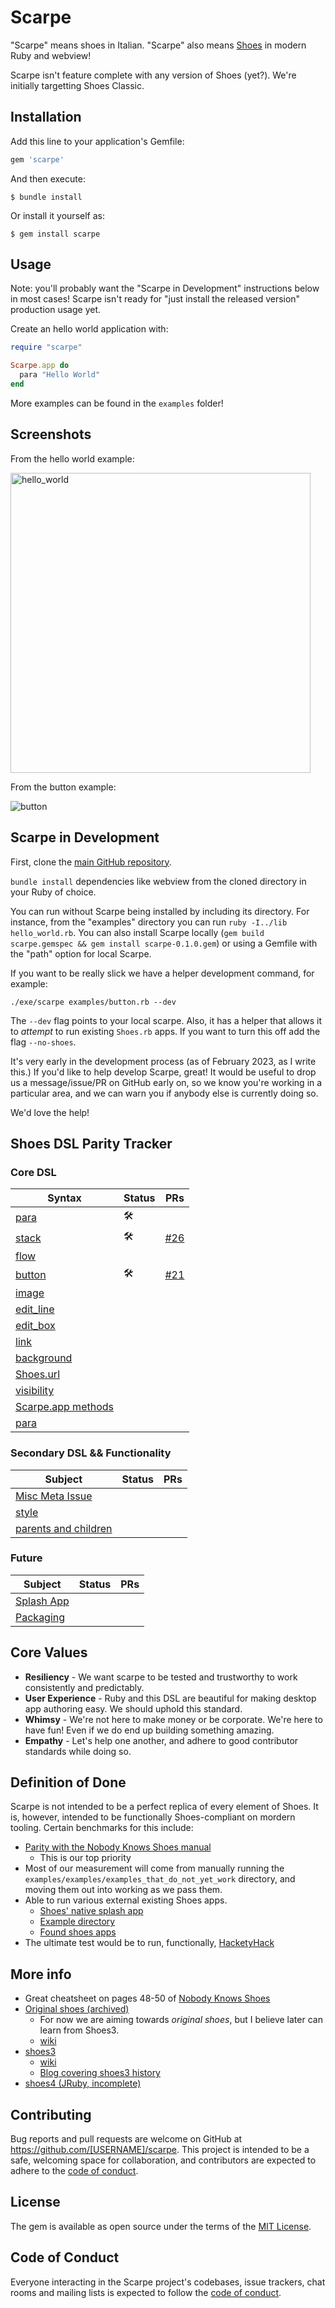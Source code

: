 # Scarpe

"Scarpe" means shoes in Italian. "Scarpe" also means [Shoes](https://github.com/shoes/shoes-deprecated) in modern Ruby and webview!

Scarpe isn't feature complete with any version of Shoes (yet?). We're initially targetting Shoes Classic.

## Installation

Add this line to your application's Gemfile:

```ruby
gem 'scarpe'
```

And then execute:

    $ bundle install

Or install it yourself as:

    $ gem install scarpe

## Usage

Note: you'll probably want the "Scarpe in Development" instructions below in most cases! Scarpe isn't ready for "just install the released version" production usage yet.

Create an hello world application with:

```ruby
require "scarpe"

Scarpe.app do
  para "Hello World"
end
```

More examples can be found in the `examples` folder!

## Screenshots

From the hello world example:

<img width="480" alt="hello_world" src="https://user-images.githubusercontent.com/9624267/158565981-57240f72-fbaf-4b72-b66e-8c0d517a90d7.png">

From the button example:

![button](https://user-images.githubusercontent.com/9624267/158566011-0372d0c7-fbeb-4ed6-a082-73908f04a0b6.gif)

## Scarpe in Development

First, clone the [main GitHub repository](https://github.com/schwad/scarpe).

`bundle install` dependencies like webview from the cloned directory in your Ruby of choice.

You can run without Scarpe being installed by including its directory. For instance, from the "examples" directory you can run `ruby -I../lib hello_world.rb`. You can also install Scarpe locally (`gem build scarpe.gemspec && gem install scarpe-0.1.0.gem`) or using a Gemfile with the "path" option for local Scarpe.

If you want to be really slick we have a helper development command, for example:

`./exe/scarpe examples/button.rb --dev`

The `--dev` flag points to your local scarpe. Also, it has a helper that allows it to _attempt_ to run existing `Shoes.rb` apps. If you want to turn this off add the flag `--no-shoes`.

It's very early in the development process (as of February 2023, as I write this.) If you'd like to help develop Scarpe, great! It would be useful to drop us a message/issue/PR on GitHub early on, so we know you're working in a particular area, and we can warn you if anybody else is currently doing so.

We'd love the help!

## Shoes DSL Parity Tracker

### Core DSL

| Syntax  | Status | PRs   |
| ------- | ------ | ------- |
| [para](https://github.com/Schwad/scarpe/issues/1) |  🛠️  |       |
| [stack](https://github.com/Schwad/scarpe/issues/2) |  🛠️ |    [#26](https://github.com/Schwad/scarpe/pull/26)   |
| [flow](https://github.com/Schwad/scarpe/issues/3) |    |       |
| [button](https://github.com/Schwad/scarpe/issues/4) | 🛠️ |  [#21](https://github.com/Schwad/scarpe/pull/21)     |
| [image](https://github.com/Schwad/scarpe/issues/5) |    |       |
| [edit_line](https://github.com/Schwad/scarpe/issues/6) |    |       |
| [edit_box](https://github.com/Schwad/scarpe/issues/7) |    |       |
| [link](https://github.com/Schwad/scarpe/issues/8) |    |       |
| [background](https://github.com/Schwad/scarpe/issues/9) |    |       |
| [Shoes.url](https://github.com/Schwad/scarpe/issues/10) |    |       |
| [visibility](https://github.com/Schwad/scarpe/issues/11) |    |       |
| [Scarpe.app methods](https://github.com/Schwad/scarpe/issues/13) |    |       |
| [para](https://github.com/Schwad/scarpe/issues/1) |    |       |


### Secondary DSL && Functionality

| Subject | Status | PRs   |
| ------- | ------ | ------- |
| [Misc Meta Issue](https://github.com/Schwad/scarpe/issues/14) |    |       |
| [style](https://github.com/Schwad/scarpe/issues/15) |    |       |
| [parents and children](https://github.com/Schwad/scarpe/issues/16) |    |       |

### Future

| Subject | Status | PRs   |
| ------- | ------ | ------- |
| [Splash App](https://github.com/Schwad/scarpe/issues/19) |    |       |
| [Packaging](https://github.com/Schwad/scarpe/issues/20) |    |       |

## Core Values

* **Resiliency** - We want scarpe to be tested and trustworthy to work consistently and predictably.
* **User Experience** - Ruby and this DSL are beautiful for making desktop app authoring easy. We should uphold this standard.
* **Whimsy** - We're not here to make money or be corporate. We're here to have fun! Even if we do end up building something amazing.
* **Empathy** - Let's help one another, and adhere to good contributor standards while doing so.

## Definition of Done

Scarpe is not intended to be a perfect replica of every element of Shoes. It is, however, intended to be functionally Shoes-compliant on mordern tooling. Certain benchmarks for this include:

* [Parity with the Nobody Knows Shoes manual](https://github.com/whymirror/why-archive/raw/master/shoes/nobody-knows-shoes.pdf)
  * This is our top priority
* Most of our measurement will come from manually running the `examples/examples/examples_that_do_not_yet_work` directory, and moving them out into working as we pass them.
* Able to run various external existing Shoes apps.
  * [Shoes' native splash app](https://github.com/shoes/shoes-deprecated/blob/develop/lib/shoes.rb#L124-L176)
  * [Example directory](https://github.com/shoes/shoes-deprecated/tree/develop/samples)
  * [Found shoes apps](https://gist.github.com/search?l=Ruby&q=shoes.rb)
* The ultimate test would be to run, functionally, [HacketyHack](https://github.com/whymirror/hacketyhack)

## More info

* Great cheatsheet on pages 48-50 of [Nobody Knows Shoes](https://github.com/whymirror/why-archive/raw/master/shoes/nobody-knows-shoes.pdf)
* [Original shoes (archived)](https://github.com/shoes/shoes-deprecated)
  - For now we are aiming towards _original shoes_, but I believe later can learn from Shoes3.
  - [wiki](https://github.com/shoes/shoes-deprecated/wiki)
* [shoes3](https://github.com/shoes/shoes3)
  - [wiki](https://github.com/shoes/shoes3/wiki)
  * [Blog covering shoes3 history](https://web.archive.org/web/20190731215758/https://walkabout.mvmanila.com/)
* [shoes4 (JRuby, incomplete)](https://github.com/shoes/shoes4)

## Contributing

Bug reports and pull requests are welcome on GitHub at https://github.com/[USERNAME]/scarpe. This project is intended to be a safe, welcoming space for collaboration, and contributors are expected to adhere to the [code of conduct](https://github.com/[USERNAME]/scarpe/blob/master/CODE_OF_CONDUCT.md).

## License

The gem is available as open source under the terms of the [MIT License](https://opensource.org/licenses/MIT).

## Code of Conduct

Everyone interacting in the Scarpe project's codebases, issue trackers, chat rooms and mailing lists is expected to follow the [code of conduct](https://github.com/[USERNAME]/scarpe/blob/master/CODE_OF_CONDUCT.md).

